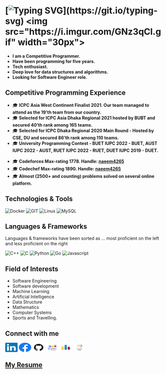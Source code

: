 
# [![Typing SVG](https://readme-typing-svg.herokuapp.com?font=consolas&color=%234DF79A&height=30&lines=Hi+there%2C+I'm+Naeem+AL+Imran!)](https://git.io/typing-svg) <img src="https://i.imgur.com/GNz3qCl.gif" width="30px">


- <b>I am a Competitive Programmer.
- Have been programming for five years.
- Tech enthusiast.
- Deep love for data structures and algorithms.
- Looking for Software Engineer role. 
</b>

## Competitive Programming Experience
<ul>
  <li> 🎓 <b>ICPC Asia West Continent Finalist 2021. Our team managed to attend as the 19’th team from our country.</b>
  <li> 🎓 <b>Selected for ICPC Asia Dhaka Regional 2021 hosted by BUBT and secured 40’th rank among 165 teams.</b>
  <li> 🎓 <b>Selected for ICPC Dhaka Regional 2020 Main Round - Hosted by CSE,  DU and secured 86’th rank among 110 teams.</b>
  <li> 🎓 <b> University Programming Contest - BUET IUPC 2022 - BUET, AUST IUPC 2022 - AUST, RUET IUPC 2022 - RUET, DUET IUPC 2019 - DUET. </b>
  </br>
  </br>
  <li> 🎓 <b> Codeforces Max-rating 1778. Handle: <a href="https://codeforces.com/profile/naeem4265"> naeem4265 </a> </b>
  <li> 🎓 <b> Codechef Max-rating 1890. Handle: <a href="https://www.codechef.com/users/naeem4265"> naeem4265 </a></b>
  <li> 🎓 <b> Almost (2500+ and counting) problems solved on several online platform. </b>
</ul>

## Technologies & Tools
![Docker](https://img.shields.io/badge/docker-%230db7ed.svg?style=for-the-badge&logo=docker&logoColor=white)
![GIT](https://img.shields.io/badge/git-%3776AB.svg?style=for-the-badge&logo=git&logoColor=white&color=F05032)
![Linux](https://img.shields.io/badge/linux-%FCC624.svg?style=for-the-badge&logo=linux&logoColor=black&color=FCC624)
![MySQL](https://img.shields.io/badge/mysql-%4479A1.svg?style=for-the-badge&logo=mysql&logoColor=white&color=4479A1)

## Languages & Frameworks
Languages & frameworks have been sorted as ...  most proficient on the left and less proficient on the right <br>

![C++](https://img.shields.io/badge/c++-00599C.svg?style=for-the-badge&logo=c%2B%2B&logoColor=white&color=00599C)
![C](https://img.shields.io/badge/c-%3776AB.svg?style=for-the-badge&logo=c&logoColor=white&color=A8B9CC)
![Python](https://img.shields.io/badge/python-%3776AB.svg?style=for-the-badge&logo=python&logoColor=white&color=3776AB)
![Go](https://img.shields.io/badge/Go-00ADD8?style=for-the-badge&logo=go&logoColor=white)
![Javascript](https://img.shields.io/badge/javscript-%F7DF1E.svg?style=for-the-badge&logo=javascript&logoColor=black&color=F7DF1E)


## Field of Interests
- Software Engineering
- Software development
- Machine Learning
- Artificial Intelligence
- Data Structure 
- Mathematics
- Computer Systems
- Sports and Travelling.

## Connect with me
<p align="left">
    <a href="https://www.linkedin.com/in/naeem4265/" target="blank"><img align="center" src="Assets/linkedin.svg" alt="LinkedIn" height="30" width="40" /></a>
    <a href="https://www.facebook.com/naeem4265" target="blank"><img align="center" src="Assets/facebook.svg" alt="Facebook" height="30" width="40" /></a>
    <a href="https://icpc.global/private/person/489525/ICPCID" target="blank"><img align="center" src="Assets/github.png" alt="Github" height="30" width="40" /></a>
    <a href="https://icpc.global/private/person/489525/ICPCID" target="blank"><img align="center" src="Assets/icpc.png" alt="icpcID" height="30" width="40" /></a>
    <a href="https://codeforces.com/profile/naeem4265" target="blank"><img align="center" src="Assets/codeforces.png" alt="Codeforces" height="30" width="40" /></a>
    <a href="https://www.codechef.com/users/naeem4265" target="blank"><img align="center" src="Assets/codechef.jpg" alt="Codechef" height="30" width="40" /></a>
</p>

## [My Resume](https://github.com/naeem4265/naeem4265/blob/master/Naeem_Resume.pdf)
